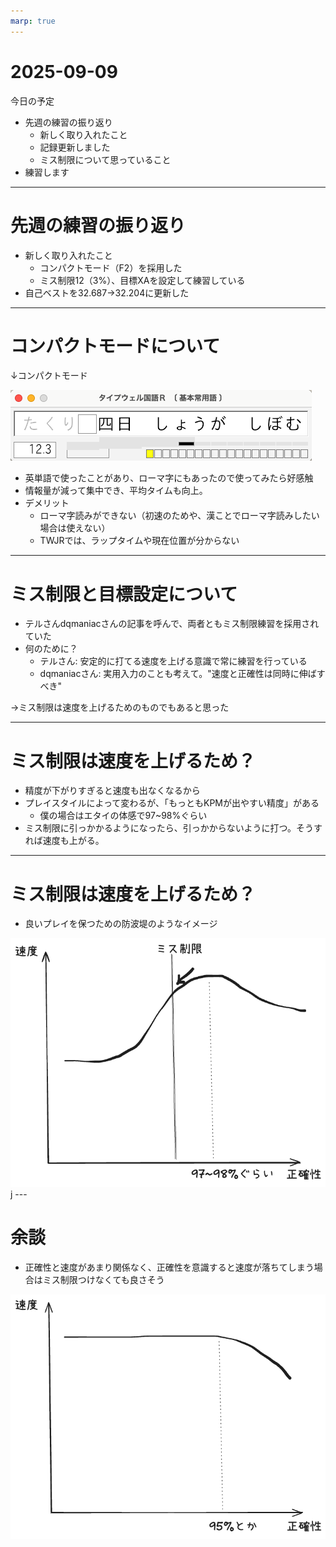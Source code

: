 ```yaml
---
marp: true
---
```


# 2025-09-09

今日の予定

- 先週の練習の振り返り
  - 新しく取り入れたこと
  - 記録更新しました
  - ミス制限について思っていること
- 練習します

---

# 先週の練習の振り返り

- 新しく取り入れたこと
  - コンパクトモード（F2）を採用した
  - ミス制限12（3%）、目標XAを設定して練習している
- 自己ベストを32.687→32.204に更新した

---

# コンパクトモードについて

↓コンパクトモード

![コンパクトモード](./twjr-compact-mode.png)

- 英単語で使ったことがあり、ローマ字にもあったので使ってみたら好感触
- 情報量が減って集中でき、平均タイムも向上。
- デメリット
  - ローマ字読みができない（初速のためや、漢ことでローマ字読みしたい場合は使えない）
  - TWJRでは、ラップタイムや現在位置が分からない

---

# ミス制限と目標設定について

- テルさんdqmaniacさんの記事を呼んで、両者ともミス制限練習を採用されていた
- 何のために？
  - テルさん: 安定的に打てる速度を上げる意識で常に練習を行っている
  - dqmaniacさん: 実用入力のことも考えて。"速度と正確性は同時に伸ばすべき"

→ミス制限は速度を上げるためのものでもあると思った

---

# ミス制限は速度を上げるため？

- 精度が下がりすぎると速度も出なくなるから
- プレイスタイルによって変わるが、「もっともKPMが出やすい精度」がある
  - 僕の場合はエタイの体感で97~98%ぐらい
- ミス制限に引っかかるようになったら、引っかからないように打つ。そうすれば速度も上がる。

---

# ミス制限は速度を上げるため？

- 良いプレイを保つための防波堤のようなイメージ

<img src="./accuracy-and-speed.png" width="600">
j
---

# 余談

- 正確性と速度があまり関係なく、正確性を意識すると速度が落ちてしまう場合はミス制限つけなくても良さそう

<img src="./accuracy-and-speed-2.png" width="600">
